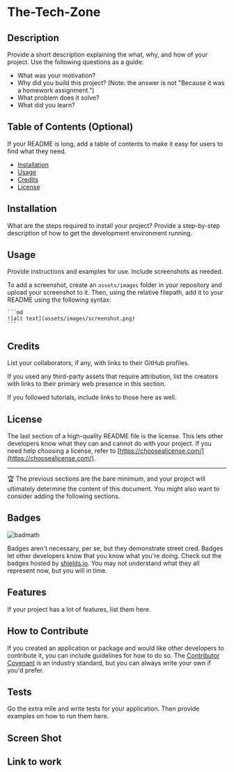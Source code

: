 # The-Tech-Zone
## Description

Provide a short description explaining the what, why, and how of your project. Use the following questions as a guide:

- What was your motivation?
- Why did you build this project? (Note: the answer is not "Because it was a homework assignment.")
- What problem does it solve?
- What did you learn?

## Table of Contents (Optional)

If your README is long, add a table of contents to make it easy for users to find what they need.

- [Installation](#installation)
- [Usage](#usage)
- [Credits](#credits)
- [License](#license)

## Installation

What are the steps required to install your project? 
Provide a step-by-step description of how to get the development environment running.

## Usage

Provide instructions and examples for use. Include screenshots as needed.

To add a screenshot, create an `assets/images` folder in your repository and upload your screenshot to it. 
Then, using the relative filepath, add it to your README using the following syntax:

    ```md
    ![alt text](assets/images/screenshot.png)
    ```

## Credits

List your collaborators, if any, with links to their GitHub profiles.

If you used any third-party assets that require attribution, 
list the creators with links to their primary web presence in this section.

If you followed tutorials, include links to those here as well.

## License

The last section of a high-quality README file is the license. 
This lets other developers know what they can and cannot do with your project. 
If you need help choosing a license, refer to [https://choosealicense.com/](https://choosealicense.com/).

---

🏆 The previous sections are the bare minimum, 
and your project will ultimately determine the content of this document. 
You might also want to consider adding the following sections.

## Badges

![badmath](https://img.shields.io/github/languages/top/lernantino/badmath)

Badges aren't necessary, per se, 
but they demonstrate street cred. 
Badges let other developers know that you know what you're doing. 
Check out the badges hosted by [shields.io](https://shields.io/). 
You may not understand what they all represent now, but you will in time.

## Features

If your project has a lot of features, list them here.

## How to Contribute

If you created an application or package and would like other developers to contribute it, 
you can include guidelines for how to do so. 
The [Contributor Covenant](https://www.contributor-covenant.org/) is an industry standard, 
but you can always write your own if you'd prefer.

## Tests

Go the extra mile and write tests for your application. Then provide examples on how to run them here.

## Screen Shot



## Link to work